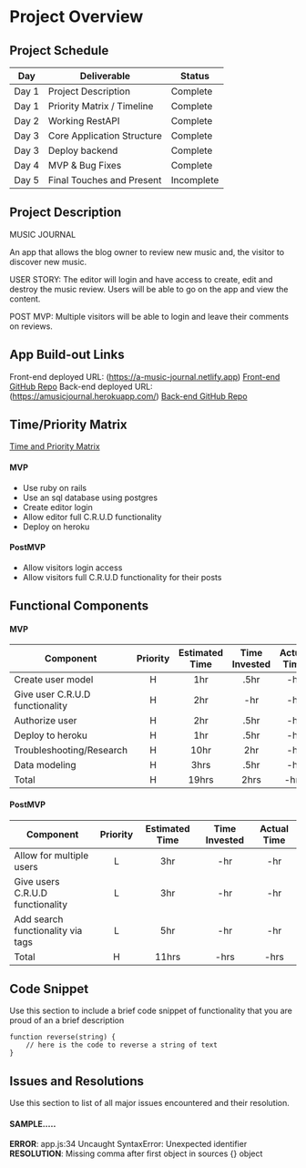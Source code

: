 # Project Overview

## Project Schedule

|  Day | Deliverable | Status
|---|---| ---|
|Day 1| Project Description | Complete
|Day 1| Priority Matrix / Timeline | Complete
|Day 2| Working RestAPI | Complete
|Day 3| Core Application Structure | Complete
|Day 3| Deploy backend | Complete 
|Day 4| MVP & Bug Fixes | Complete
|Day 5| Final Touches and Present | Incomplete


## Project Description
MUSIC JOURNAL

An app that allows the blog owner to review new music and, the visitor to discover new music.

USER STORY:
The editor will login and have access to create, edit and destroy the music review. Users will be able to go on the app and view the content.

POST MVP:
Multiple visitors will be able to login and leave their comments on reviews. 


## App Build-out Links 
Front-end deployed URL:  (https://a-music-journal.netlify.app)
[Front-end GitHub Repo](https://github.com/infiniteloom/project-3-frontend)
Back-end deployed URL: (https://amusicjournal.herokuapp.com/)
[Back-end GitHub Repo](https://github.com/infiniteloom/project-3-backend)


## Time/Priority Matrix 

[Time and Priority Matrix](https://res.cloudinary.com/dinqukx6a/image/upload/v1598235735/Project%203/Music_Journal_TPM_backend_i50jc6.jpg)



#### MVP

- Use ruby on rails 
- Use an sql database using postgres 
- Create editor login
- Allow editor full C.R.U.D functionality
- Deploy on heroku

#### PostMVP 

- Allow visitors login access 
- Allow visitors full C.R.U.D functionality for their posts

## Functional Components
#### MVP
| Component | Priority | Estimated Time | Time Invested | Actual Time |
| --- | :---: |  :---: | :---: | :---: |
| Create user model | H | 1hr | .5hr | -hr|
| Give user C.R.U.D functionality | H | 2hr | -hr | -hr|
| Authorize user | H | 2hr | .5hr | -hr|
| Deploy to heroku | H | 1hr| .5hr | -hr |
| Troubleshooting/Research| H | 10hr | 2hr | -hr|
| Data modeling | H | 3hrs| .5hr | -hr |
| Total | H | 19hrs| 2hrs | -hrs |

#### PostMVP
| Component | Priority | Estimated Time | Time Invested | Actual Time |
| --- | :---: |  :---: | :---: | :---: |
| Allow for multiple users | L | 3hr | -hr | -hr|
| Give users C.R.U.D functionality | L | 3hr | -hr | -hr|
| Add search functionality via tags | L | 5hr | -hr | -hr|
| Total | H | 11hrs| -hrs | -hrs |

 

## Code Snippet

Use this section to include a brief code snippet of functionality that you are proud of an a brief description  

```
function reverse(string) {
	// here is the code to reverse a string of text
}
```

## Issues and Resolutions
 Use this section to list of all major issues encountered and their resolution.

#### SAMPLE.....
**ERROR**: app.js:34 Uncaught SyntaxError: Unexpected identifier                                
**RESOLUTION**: Missing comma after first object in sources {} object

